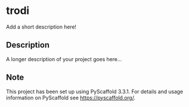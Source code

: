 # trodi

Add a short description here!


## Description

A longer description of your project goes here...


## Note

This project has been set up using PyScaffold 3.3.1. For details and usage
information on PyScaffold see https://pyscaffold.org/.
